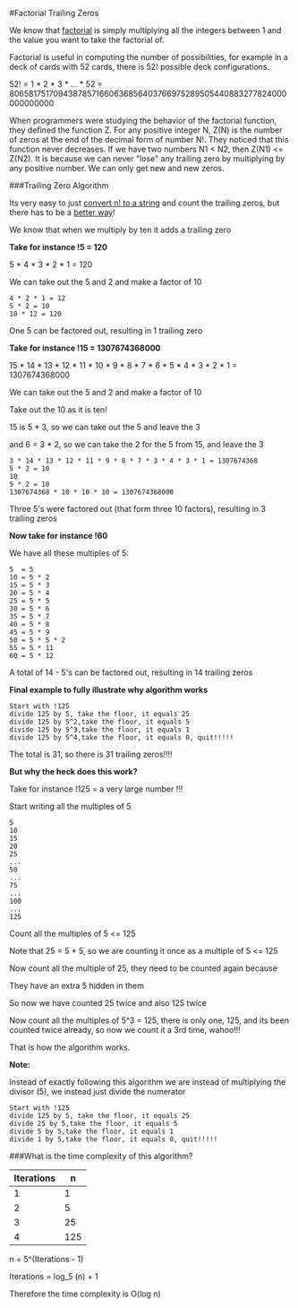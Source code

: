 #Factorial Trailing Zeros

We know that [factorial](factorial_inject.rb) is simply multiplying all the integers between 1 and the value you want to take the factorial of.

Factorial is useful in computing the number of possibilities, for example in a deck of cards with 52 cards, there is 52! possible deck configurations.  

52! = 1 * 2 * 3 * ... * 52 = 
80658175170943878571660636856403766975289505440883277824000000000000

When programmers were studying the behavior of the factorial function, they defined the function Z. For any positive integer N, Z(N) is the number of zeros at the end of the decimal form of number N!. They noticed that this function never decreases. If we have two numbers N1 < N2, then Z(N1) <= Z(N2). It is because we can never "lose" any trailing zero by multiplying by any positive number. We can only get new and new zeros.

###Trailing Zero Algorithm

Its very easy to just [convert n! to a string](trailing_zeros_simple.rb) and count the trailing zeros, but there has to be a [better way](trailing_zeros.rb)! 

We know that when we multiply by ten it adds a trailing zero

**Take for instance !5 = 120**

5 * 4 * 3 * 2 * 1 = 120

We can take out the 5 and 2 and make a factor of 10

    4 * 2 * 1 = 12
    5 * 2 = 10
    10 * 12 = 120

One 5 can be factored out, resulting in 1 trailing zero

**Take for instance !15 = 1307674368000**

15 * 14 * 13 * 12 * 11 * 10 * 9 * 8 * 7 * 6 * 5 * 4 * 3 * 2 * 1 = 1307674368000

We can take out the 5 and 2 and make a factor of 10

Take out the 10 as it is ten!

15 is 5 * 3, so we can take out the 5 and leave the 3

and 6 = 3 * 2, so we can take the 2 for the 5 from 15, and leave the 3

    3 * 14 * 13 * 12 * 11 * 9 * 8 * 7 * 3 * 4 * 3 * 1 = 1307674368
    5 * 2 = 10
    10
    5 * 2 = 10
    1307674368 * 10 * 10 * 10 = 1307674368000

Three 5's were factored out (that form three 10 factors), resulting in 3 trailing zeros

**Now take for instance !60**

We have all these multiples of 5:

    5  = 5
    10 = 5 * 2
    15 = 5 * 3
    20 = 5 * 4
    25 = 5 * 5
    30 = 5 * 6
    35 = 5 * 7
    40 = 5 * 8
    45 = 5 * 9
    50 = 5 * 5 * 2
    55 = 5 * 11
    60 = 5 * 12
    
A total of 14 - 5's can be factored out, resulting in 14 trailing zeros

**Final example to fully illustrate why algorithm works**

    Start with !125
    divide 125 by 5, take the floor, it equals 25
    divide 125 by 5^2,take the floor, it equals 5
    divide 125 by 5^3,take the floor, it equals 1
    divide 125 by 5^4,take the floor, it equals 0, quit!!!!!

The total is 31, so there is 31 trailing zeros!!!!

**But why the heck does this work?**

Take for instance !125 = a very large number !!!

Start writing all the multiples of 5

    5
    10
    15
    20
    25
    ...
    50
    ...
    75
    ...
    100
    ...
    125

Count all the multiples of 5 <= 125

Note that 25 = 5 * 5, so we are counting it once as a multiple of 5 <= 125

Now count all the multiple of 25, they need to be counted again because

They have an extra 5 hidden in them

So now we have counted 25 twice and also 125 twice

Now count all the multiples of 5^3 = 125, there is only one, 125, and its been counted twice already, so now we count it a 3rd time, wahoo!!!

That is how the algorithm works.

**Note:**

Instead of exactly following this algorithm we are instead of multiplying the divisor (5), we instead just divide the numerator

    Start with !125
    divide 125 by 5, take the floor, it equals 25
    divide 25 by 5,take the floor, it equals 5
    divide 5 by 5,take the floor, it equals 1
    divide 1 by 5,take the floor, it equals 0, quit!!!!!

###What is the time complexity of this algorithm?

| Iterations |   n    |
|------------|--------|
|     1      |   1    |
|     2      |   5    |
|     3      |   25   |
|     4      |   125  |

n = 5^(Iterations - 1)

Iterations = log_5 (n) + 1

Therefore the time complexity is O(log n)

